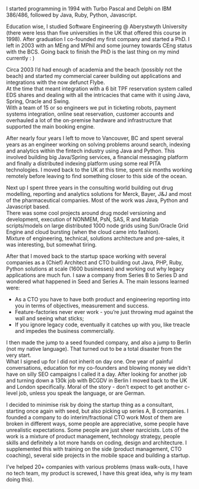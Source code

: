 I started programming in 1994 with Turbo Pascal and Delphi on IBM 386/486, followed by Java, Ruby, Python, Javascript.  
    
Education wise, I studied Software Engineering @ Aberystwyth University (there were less than 
five universities in the UK that offered this course in 1998).  After graduation I co-founded 
my first company and started a PhD.  I left in 2003 with an MEng and MPhil and some journey 
towards CEng status with the BCS.  Going back to finish the PhD is the last thing on my mind 
currently : )     

Circa 2003 I’d had enough of academia and the beach (possibly not the beach) and started my 
commercial career building out applications and integrations with the now defunct Flybe.  
At the time that meant integration with a 6 bit TPF reservation system called EDS shares 
and dealing with all the intricacies that came with it using Java, Spring, Oracle and Swing.  
With a team of 15 or so engineers we put in ticketing robots, payment systems integration, 
online seat reservation, customer accounts and overhauled a lot of the on-premise hardware 
and infrastructure that supported the main booking engine.      

After nearly four years I left to move to Vancouver, BC and spent several years as an engineer 
working on solving problems around search, indexing and analytics within the fintech industry 
using Java and Python.  This involved building big Java/Spring services, a financial messaging 
platform and finally a distributed indexing platform using some real PITA technologies.  I moved
back to the UK at this time, spent six months working remotely before leaving to find something
closer to this side of the ocean.    

Next up I spent three years in the consulting world building out drug modelling, 
reporting and analytics solutions for Merck, Bayer, J&J and most of the pharmaceutical 
companies.  Most of the work was Java, Python and Javascript based.  
There was some cool projects around drug model versioning and development, execution 
of NONMEM, PsN, SAS, R  and Matlab scripts/models on large distributed 1000 node grids 
using Sun/Oracle Grid Engine and cloud bursting (when the cloud came into fashion).  
Mixture of engineering, technical, solutions architecture and pre-sales, it was interesting, 
but somewhat tiring.    

After that I moved back to the startup space working with several companies as a (Chief) 
Architect and CTO building out Java, PHP, Ruby, Python solutions at scale (1600 businesses)
and working out why legacy applications are much fun.  I saw a company from Series B to 
Series D and wondered what happened in Seed and Series A.  The main lessons learned were:

* As a CTO you have to have both product and engineering reporting into you in terms of objectives, measurement and success.
* Feature-factories never ever work - you’re just throwing mud against the wall and seeing what sticks;    
* If you ignore legacy code, eventually it catches up with you, like treacle and impedes the business commercially.

I then made the jump to a seed founded company, and also a jump to Berlin (not my native 
language).  That turned out to be a total disaster from the very start.  
What I signed up for I did not inherit on day one.  One year of painful conversations, 
education for my co-founders and blowing money we didn't have on silly SEO campaigns I 
called it a day.  After looking for another job and turning down a 130k job with BCGDV in 
Berlin I moved back to the UK and London specifically.  Moral of the story - don't expect 
to get another c-level job, unless you speak the language, or are German.    

I decided to minimise risk by doing the startup thing as a consultant, starting once again 
with seed, but also picking up series A, B companies.  I founded a company to do interim/fractional CTO work 
Most of them are broken in different ways, some people are appreciative, some people have 
unrealistic expectations.  Some people are just sheer narcicists.  Lots of the work is a 
mixture of product management, technology strategy, people skills and definitely a lot 
more hands on coding, design and architecture. I supplemented this with training on the 
side (product management, CTO coaching), several side projects in the mobile space and
building a startup.

I’ve helped 20+ companies with various problems (mass walk-outs, I have no tech team, 
my product is screwed, I have this great idea, why is my team doing this).  